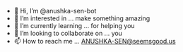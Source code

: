 - 👋 Hi, I’m @anushka-sen-bot
- 👀 I’m interested in ... make something amazing 
- 🌱 I’m currently learning ... for helping you 
- 💞️ I’m looking to collaborate on ... you 
- 📫 How to reach me ... ANUSHKA-SEN@seemsgood.us

<!---
anushka-sen-bot/anushka-sen-bot is a ✨ special ✨ repository because its `README.md` (this file) appears on your GitHub profile.
You can click the Preview link to take a look at your changes.
--->
